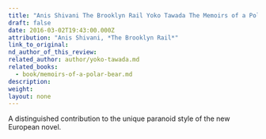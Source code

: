 ```yaml
---
title: "Anis Shivani The Brooklyn Rail Yoko Tawada The Memoirs of a Polar Bear"
draft: false
date: 2016-03-02T19:43:00.000Z
attribution: "Anis Shivani, *The Brooklyn Rail*"
link_to_original:
nd_author_of_this_review:
related_author: author/yoko-tawada.md
related_books:
  - book/memoirs-of-a-polar-bear.md
description:
weight:
layout: none
---
```

A distinguished contribution to the unique paranoid style of the new European novel.

